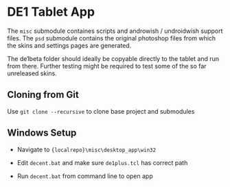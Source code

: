 # DE1 Tablet App

The `misc` submodule containes scripts and androwish / undroidwish support files.
The `psd` submodule contains the original photoshop files from which the skins and settings pages are generated.

The de1beta folder should ideally be copyable directly to the tablet and run from there. Further testing might be required to test some of the so far unreleased skins.

## Cloning from Git

Use `git clone --recursive` to clone base project and submodules

## Windows Setup

- Navigate to `{localrepo}\misc\desktop_app\win32`

- Edit `decent.bat` and make sure `de1plus.tcl` has correct path

- Run `decent.bat` from command line to open app
